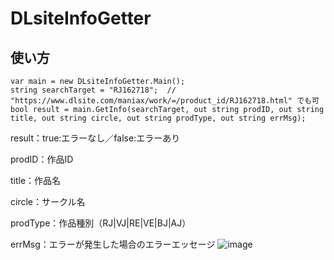 # DLsiteInfoGetter
## 使い方
	var main = new DLsiteInfoGetter.Main();
	string searchTarget = "RJ162718";  // "https://www.dlsite.com/maniax/work/=/product_id/RJ162718.html" でも可
	bool result = main.GetInfo(searchTarget, out string prodID, out string title, out string circle, out string prodType, out string errMsg);

 result：true:エラーなし／false:エラーあり
 
 prodID：作品ID
 
 title：作品名
 
 circle：サークル名
 
 prodType：作品種別（RJ|VJ|RE|VE|BJ|AJ）
 
 errMsg：エラーが発生した場合のエラーエッセージ
![image](https://github.com/dekotan24/DLsiteInfoGetter/assets/27037519/3483d1b9-9dae-481c-b06c-7c1477707547)
